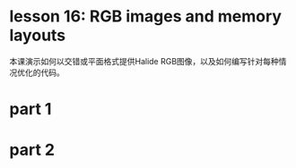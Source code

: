 # lesson 16: RGB images and memory layouts 

本课演示如何以交错或平面格式提供Halide RGB图像，以及如何编写针对每种情况优化的代码。

# part 1


# part 2